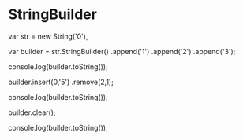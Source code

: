 StringBuilder
=============

var str = new String('0'),
    
var builder = str.StringBuilder()
		 .append('1')
		 .append('2')
		 .append('3');
			                 
console.log(builder.toString());


builder.insert(0,'5')
	     .remove(2,1);

console.log(builder.toString());

builder.clear();

console.log(builder.toString());

